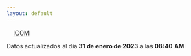 ```yaml
---
layout: default
---
```

<a href="planes/ICOM/" style="padding: 1rem;">ICOM</a>
<p class_="text-center text-muted">Datos actualizados al día <b>31 de enero de 2023</b> a las <b>08:40 AM</b></p>